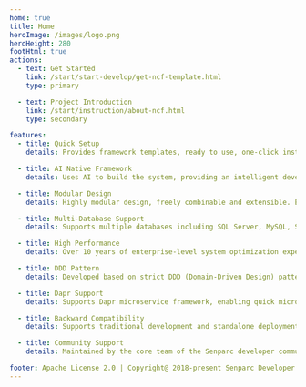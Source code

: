 ```yaml
---
home: true
title: Home
heroImage: /images/logo.png
heroHeight: 280
footHtml: true
actions:
  - text: Get Started
    link: /start/start-develop/get-ncf-template.html
    type: primary

  - text: Project Introduction
    link: /start/instruction/about-ncf.html
    type: secondary

features:
  - title: Quick Setup
    details: Provides framework templates, ready to use, one-click installation.

  - title: AI Native Framework
    details: Uses AI to build the system, providing an intelligent development experience. Integrates basic AI capabilities for easy AI application development.

  - title: Modular Design
    details: Highly modular design, freely combinable and extensible. Each functional module can be independently developed, tested, integrated, and deployed.

  - title: Multi-Database Support
    details: Supports multiple databases including SQL Server, MySQL, SQLite, PostgreSQL, Oracle, DM, and can be easily extended.

  - title: High Performance
    details: Over 10 years of enterprise-level system optimization experience, high performance, high availability. Many systems with daily PVs over 5 million are in use.

  - title: DDD Pattern
    details: Developed based on strict DDD (Domain-Driven Design) pattern, flexibly adapting to changes.

  - title: Dapr Support
    details: Supports Dapr microservice framework, enabling quick microservice implementation.

  - title: Backward Compatibility
    details: Supports traditional development and standalone deployment modes in addition to microservices and distributed systems, with no additional learning cost.

  - title: Community Support
    details: Maintained by the core team of the Senparc developer community, with long-term upgrades and maintenance.

footer: Apache License 2.0 | Copyright@ 2018-present Senparc Developer Community
---
```

